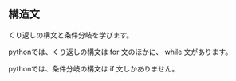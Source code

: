 ## 構造文

くり返しの構文と条件分岐を学びます。

pythonでは、くり返しの構文は for 文のほかに、 while 文があります。  

pythonでは、条件分岐の構文は if 文しかありません。
 